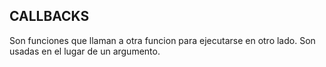 ## CALLBACKS

Son funciones que llaman a otra funcion para ejecutarse en otro lado. Son usadas en el lugar de un argumento.